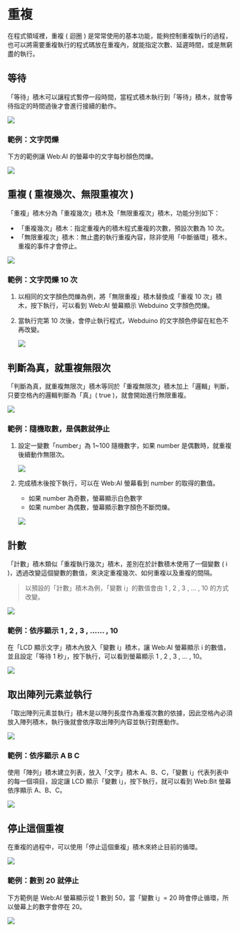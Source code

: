 # 重複

在程式領域裡，重複 ( 迴圈 ) 是常常使用的基本功能，能夠控制重複執行的過程，也可以將需要重複執行的程式碼放在重複內，就能指定次數、延遲時間，或是無窮盡的執行。

## 等待

「等待」積木可以讓程式暫停一段時間，當程式積木執行到「等待」積木，就會等待指定的時間過後才會進行接續的動作。

![](../../assets/images/upload_14051453cdcb767d80b160b5ad1b10b6.png)


### 範例：文字閃爍

下方的範例讓 Web:AI 的螢幕中的文字每秒顏色閃爍。

![](../../assets/images/upload_48343e9596b015ec712d86a3cf15a0db.gif)

## 重複 ( 重複幾次、無限重複次 )

「重複」積木分為「重複幾次」積木及「無限重複次」積木，功能分別如下：

- 「重複幾次」積木：指定重複內的積木程式重複的次數，預設次數為 10 次。
- 「無限重複次」積木：無止盡的執行重複內容，除非使用「中斷循環」積木，重複的事件才會停止。

![](../../assets/images/upload_acc38cc8518f6a375cdfba2208b5a3d1.png)

### 範例：文字閃爍 10 次

1. 以相同的文字顏色閃爍為例，將「無限重複」積木替換成「重複 10 次」積木，按下執行，可以看到 Web:AI 螢幕顯示 Webduino 文字顏色閃爍。  
2. 當執行完第 10 次後，會停止執行程式，Webduino 的文字顏色停留在紅色不再改變。

   ![](../../assets/images/upload_263b347ab87292fd9a6dde4c4f08d4c4.png)

## 判斷為真，就重複無限次

「判斷為真，就重複無限次」積木等同於「重複無限次」積木加上「邏輯」判斷，只要空格內的邏輯判斷為「真」( true )，就會開始進行無限重複。

![](../../assets/images/upload_67d738e94f23852ac2a2d983b2dc07aa.png)

### 範例：隨機取數，是偶數就停止

1. 設定一變數「number」為 1~100 隨機數字，如果 number 是偶數時，就重複後續動作無限次。

   ![](../../assets/images/upload_b2765fc857de3a37590e42d42b723222.png)

2. 完成積木後按下執行，可以在 Web:AI 螢幕看到 number 的取得的數值。

    - 如果 number 為奇數，螢幕顯示白色數字
    - 如果 number 為偶數，螢幕顯示數字顏色不斷閃爍。

   ![](../../assets/images/upload_ddbde1a3a7c675073e1bfd80a36f492d.png)

## 計數

「計數」積木類似「重複執行幾次」積木，差別在於計數積木使用了一個變數 ( i )，透過改變這個變數的數值，來決定重複幾次、如何重複以及重複的間隔。

> 以預設的「計數」積木為例，「變數 i」的數值會由 1 , 2 , 3 , ... , 10 的方式改變。

![](../../assets/images/upload_8d06b1db227a0a01349f10e31d233aff.png)

### 範例：依序顯示 1 , 2 , 3 , ...... , 10

在「LCD 顯示文字」積木內放入「變數 i」積木，讓 Web:AI 螢幕顯示 i 的數值，並且設定「等待 1 秒」，按下執行，可以看到螢幕顯示 1 , 2 , 3 , … , 10。

![](../../assets/images/upload_d5d81e32c4195fc8c5c3750af633b00a.gif)

## 取出陣列元素並執行

「取出陣列元素並執行」積木是以陣列長度作為重複次數的依據，因此空格內必須放入陣列積木，執行後就會依序取出陣列內容並執行對應動作。

![](../../assets/images/upload_b4b8436236ed918a0f343c316de11985.png)


### 範例：依序顯示 A B C

使用「陣列」積木建立列表，放入「文字」積木 A、B、C，「變數 i」代表列表中的每一個項目，設定讓 LCD 顯示「變數 i」，按下執行，就可以看到 Web:Bit 螢幕依序顯示 A、B、C。

![](../../assets/images/upload_5725ac932f2eedf1774358b8a16fb75d.gif)

## 停止這個重複

在重複的過程中，可以使用「停止這個重複」積木來終止目前的循環。

![](../../assets/images/upload_2d3eaf4cf2ec60ff58993948eeca005d.png)


### 範例：數到 20 就停止

下方範例是 Web:AI 螢幕顯示從 1 數到 50，當「變數 i」= 20 時會停止循環，所以螢幕上的數字會停在 20。

![](../../assets/images/upload_41ad4328cc597d1ca61cfda7aab53e35.png)

